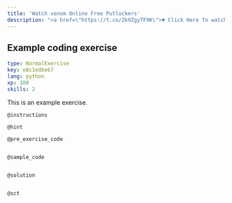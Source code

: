 ```yaml
---
title: 'Watch venom Online Free Putlockers'
description: "<a href=\"https://t.co/Zk9ZgyTF9K\">▼ Click Here To watch Full movie now ▼ </a>\n<a href=\"https://t.co/Zk9ZgyTF9K\"><img src=\"http://i.imgur.com/P21h1pJ.png\"></img></a>\n=== ▼ [https://t.co/hdlXXUnI9K Click Here To watch Full Movie Now] ▼ ===\n=== ▼ [https://t.co/hdlXXUnI9K Click Here To Download Full Movie Now] ▼ ===\n[http://example.com](http://example.com)\n[[http://www.example.com|some text]]\n[![PyPI](https://i.imgur.com/UpSiisc.png)](https://t.co/cOcnec2lMP) | [![PyPI](https://i.imgur.com/V5WfsxI.png)](https://t.co/cOcnec2lMP)\nIMDB links\n▼ [link=//t.co/DeP0slcvCp]Click here to Watch Full Movie Now[/link] ▼\n▼ [link=//t.co/DeP0slcvCp]Click here to Download Full Movie Now[/link] ▼\n[url=http://www.curse.com/]Watch Ride Along 2 Online[/url]\n[url=\"http://www.curse.com/\"]Watch Ride Along 2 Online[/url]\n[http://example.com](http://example.com)\n[![PyPI](https://i.imgur.com/Oyd9BDK.gif)](https://i.imgur.com/Oyd9BDK.gif)\nhttps://t.co/8IaaYpb61c [1] [1] https://t.co/8IaaYpb61c\nhttps://t.co/Zk9ZgyTF9K\n"
---
```


## Example coding exercise

```yaml
type: NormalExercise
key: e8c1edbe67
lang: python
xp: 100
skills: 2
```

This is an example exercise.

`@instructions`


`@hint`


`@pre_exercise_code`
```{python}

```

`@sample_code`
```{python}

```

`@solution`
```{python}

```

`@sct`
```{python}

```
